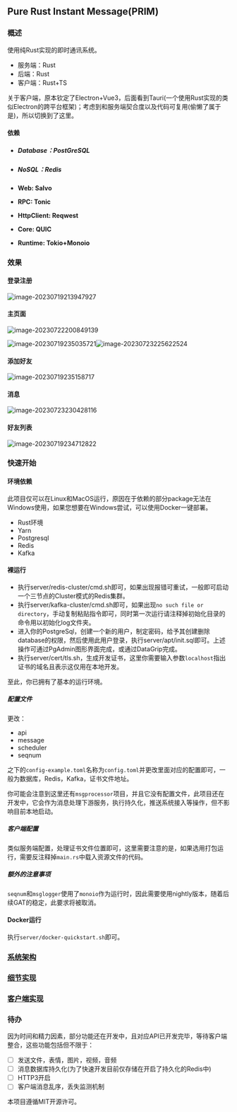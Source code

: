 ## Pure Rust Instant Message(PRIM)

### 概述

使用纯Rust实现的即时通讯系统。

- 服务端：Rust
- 后端：Rust
- 客户端：Rust+TS

关于客户端，原本钦定了Electron+Vue3，后面看到Tauri(一个使用Rust实现的类似Electron的跨平台框架)；考虑到和服务端契合度以及代码可复用(偷懒了属于是)，所以切换到了这里。

#### 依赖

- ##### Database：PostGreSQL

- ##### NoSQL：Redis

- **Web: Salvo**

- **RPC: Tonic**

- **HttpClient: Reqwest**

- **Core: QUIC**

- **Runtime: Tokio+Monoio**

### 效果

#### 登录注册

![image-20230719213947927](./doc/image-20230719213947927.png)

#### 主页面

![image-20230722200849139](./doc/image-20230722200849139.png)

![image-20230719235035721](./doc/image-20230719235035721.png)![image-20230723225622524](./doc/image-20230723225622524.png)

#### 添加好友

![image-20230719235158717](./doc/image-20230719235158717.png)

#### 消息

![image-20230723230428116](./doc/image-20230723230428116.png)

#### 好友列表

![image-20230719234712822](./doc/image-20230719234712822.png)

### 快速开始

#### 环境依赖

此项目仅可以在Linux和MacOS运行，原因在于依赖的部分package无法在Windows使用，如果您想要在Windows尝试，可以使用Docker一键部署。

- Rust环境
- Yarn
- Postgresql
- Redis
- Kafka

#### 裸运行

- 执行server/redis-cluster/cmd.sh即可，如果出现报错可重试，一般即可启动一个三节点的Cluster模式的Redis集群。
- 执行server/kafka-cluster/cmd.sh即可，如果出现`no such file or directory`，手动复制粘贴指令即可，同时第一次运行请注释掉初始化目录的命令用以初始化log文件夹。
- 进入你的PostgreSql，创建一个新的用户，制定密码，给予其创建删除database的权限，然后使用此用户登录，执行server/apt/init.sql即可。上述操作可通过PgAdmin图形界面完成，或通过DataGrip完成。
- 执行server/cert/tls.sh，生成开发证书，这里你需要输入参数`localhost`指出证书的域名且表示这仅用在本地开发。

至此，你已拥有了基本的运行环境。

##### 配置文件

更改：

- api
- message
- scheduler
- seqnum

之下的`config-example.toml`名称为`config.toml`并更改里面对应的配置即可，一般为数据库，Redis，Kafka，证书文件地址。

你可能会注意到这里还有`msgprocessor`项目，并且它没有配置文件，此项目还在开发中，它会作为消息处理下游服务，执行持久化，推送系统接入等操作，但不影响目前本地启动。

##### 客户端配置

类似服务端配置，处理证书文件位置即可，这里需要注意的是，如果选用打包运行，需要反注释掉`main.rs`中载入资源文件的代码。

##### 额外的注意事项

`seqnum`和`msglogger`使用了`monoio`作为运行时，因此需要使用nightly版本，随着后续GAT的稳定，此要求将被取消。

#### Docker运行

执行`server/docker-quickstart.sh`即可。

### [系统架构](./doc/1.md)

### [细节实现](./doc/2.md)

### [客户端实现](./doc/3.md)

### 待办

因为时间和精力因素，部分功能还在开发中，且对应API已开发完毕，等待客户端整合，这些功能包括但不限于：

 - [ ] 发送文件，表情，图片，视频，音频
 - [ ] 消息数据库持久化(为了快速开发目前仅存储在开启了持久化的Redis中)
 - [ ] HTTP3开启
 - [ ] 客户端消息乱序，丢失监测机制

本项目遵循MIT开源许可。
